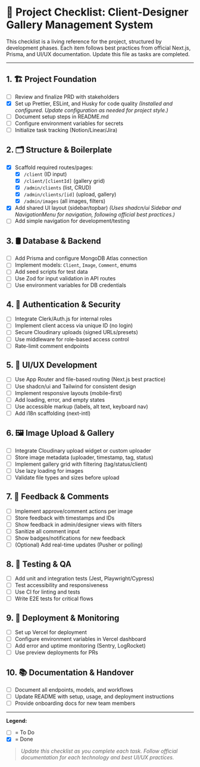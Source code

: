 # 📝 Project Checklist: Client-Designer Gallery Management System

This checklist is a living reference for the project, structured by development phases. Each item follows best practices from official Next.js, Prisma, and UI/UX documentation. Update this file as tasks are completed.

---

## 1. 🏗️ Project Foundation
- [ ] Review and finalize PRD with stakeholders
- [x] Set up Prettier, ESLint, and Husky for code quality *(Installed and configured. Update configuration as needed for project style.)*
- [ ] Document setup steps in README.md
- [ ] Configure environment variables for secrets
- [ ] Initialize task tracking (Notion/Linear/Jira)

## 2. 🗂️ Structure & Boilerplate
- [x] Scaffold required routes/pages:
  - [x] `/client` (ID input)
  - [x] `/client/[clientId]` (gallery grid)
  - [x] `/admin/clients` (list, CRUD)
  - [x] `/admin/clients/[id]` (upload, gallery)
  - [x] `/admin/images` (all images, filters)
- [x] Add shared UI layout (sidebar/topbar) *(Uses shadcn/ui Sidebar and NavigationMenu for navigation, following official best practices.)*
- [ ] Add simple navigation for development/testing

## 3. 🛢️ Database & Backend
- [ ] Add Prisma and configure MongoDB Atlas connection
- [ ] Implement models: `Client`, `Image`, `Comment`, enums
- [ ] Add seed scripts for test data
- [ ] Use Zod for input validation in API routes
- [ ] Use environment variables for DB credentials

## 4. 🔐 Authentication & Security
- [ ] Integrate Clerk/Auth.js for internal roles
- [ ] Implement client access via unique ID (no login)
- [ ] Secure Cloudinary uploads (signed URLs/presets)
- [ ] Use middleware for role-based access control
- [ ] Rate-limit comment endpoints

## 5. 🎨 UI/UX Development
- [ ] Use App Router and file-based routing (Next.js best practice)
- [ ] Use shadcn/ui and Tailwind for consistent design
- [ ] Implement responsive layouts (mobile-first)
- [ ] Add loading, error, and empty states
- [ ] Use accessible markup (labels, alt text, keyboard nav)
- [ ] Add i18n scaffolding (next-intl)

## 6. 🖼️ Image Upload & Gallery
- [ ] Integrate Cloudinary upload widget or custom uploader
- [ ] Store image metadata (uploader, timestamp, tag, status)
- [ ] Implement gallery grid with filtering (tag/status/client)
- [ ] Use lazy loading for images
- [ ] Validate file types and sizes before upload

## 7. 💬 Feedback & Comments
- [ ] Implement approve/comment actions per image
- [ ] Store feedback with timestamps and IDs
- [ ] Show feedback in admin/designer views with filters
- [ ] Sanitize all comment input
- [ ] Show badges/notifications for new feedback
- [ ] (Optional) Add real-time updates (Pusher or polling)

## 8. 🧪 Testing & QA
- [ ] Add unit and integration tests (Jest, Playwright/Cypress)
- [ ] Test accessibility and responsiveness
- [ ] Use CI for linting and tests
- [ ] Write E2E tests for critical flows

## 9. 🚀 Deployment & Monitoring
- [ ] Set up Vercel for deployment
- [ ] Configure environment variables in Vercel dashboard
- [ ] Add error and uptime monitoring (Sentry, LogRocket)
- [ ] Use preview deployments for PRs

## 10. 📚 Documentation & Handover
- [ ] Document all endpoints, models, and workflows
- [ ] Update README with setup, usage, and deployment instructions
- [ ] Provide onboarding docs for new team members

---

**Legend:**
- [ ] = To Do
- [x] = Done

> _Update this checklist as you complete each task. Follow official documentation for each technology and best UI/UX practices._ 